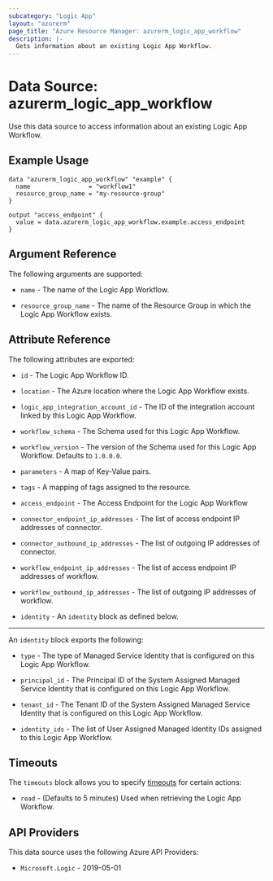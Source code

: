 ```yaml
---
subcategory: "Logic App"
layout: "azurerm"
page_title: "Azure Resource Manager: azurerm_logic_app_workflow"
description: |-
  Gets information about an existing Logic App Workflow.
---
```


# Data Source: azurerm_logic_app_workflow

Use this data source to access information about an existing Logic App Workflow.

## Example Usage

```hcl
data "azurerm_logic_app_workflow" "example" {
  name                = "workflow1"
  resource_group_name = "my-resource-group"
}

output "access_endpoint" {
  value = data.azurerm_logic_app_workflow.example.access_endpoint
}
```

## Argument Reference

The following arguments are supported:

* `name` - The name of the Logic App Workflow.

* `resource_group_name` - The name of the Resource Group in which the Logic App Workflow exists.

## Attribute Reference

The following attributes are exported:

* `id` - The Logic App Workflow ID.

* `location` - The Azure location where the Logic App Workflow exists.

* `logic_app_integration_account_id` - The ID of the integration account linked by this Logic App Workflow.

* `workflow_schema` - The Schema used for this Logic App Workflow.

* `workflow_version` - The version of the Schema used for this Logic App Workflow. Defaults to `1.0.0.0`.

* `parameters` - A map of Key-Value pairs.

* `tags` - A mapping of tags assigned to the resource.

* `access_endpoint` - The Access Endpoint for the Logic App Workflow

* `connector_endpoint_ip_addresses` - The list of access endpoint IP addresses of connector.

* `connector_outbound_ip_addresses` - The list of outgoing IP addresses of connector.

* `workflow_endpoint_ip_addresses` - The list of access endpoint IP addresses of workflow.

* `workflow_outbound_ip_addresses` - The list of outgoing IP addresses of workflow.

* `identity` - An `identity` block as defined below.

---

An `identity` block exports the following:

* `type` - The type of Managed Service Identity that is configured on this Logic App Workflow.

* `principal_id` - The Principal ID of the System Assigned Managed Service Identity that is configured on this Logic App Workflow.

* `tenant_id` - The Tenant ID of the System Assigned Managed Service Identity that is configured on this Logic App Workflow.

* `identity_ids` - The list of User Assigned Managed Identity IDs assigned to this Logic App Workflow.

## Timeouts

The `timeouts` block allows you to specify [timeouts](https://developer.hashicorp.com/terraform/language/resources/configure#define-operation-timeouts) for certain actions:

* `read` - (Defaults to 5 minutes) Used when retrieving the Logic App Workflow.

## API Providers
<!-- This section is generated, changes will be overwritten -->
This data source uses the following Azure API Providers:

* `Microsoft.Logic` - 2019-05-01
